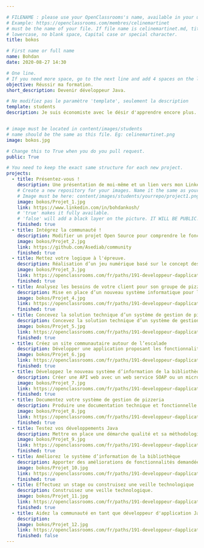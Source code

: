 ```yaml
---

# FILENAME : please use your OpenClassrooms's name, available in your url.
# Example: https://openclassrooms.com/membres/celinemartinet
# must be the name of your file. If file name is celinemartinet.md, title is celinemartinet.
# lowercase, no blank space, Capital case or special character.
title: bokos

# First name or full name
name: Bohdan
date: 2020-08-27 14:30

# One line.
# If you need more space, go to the next line and add 4 spaces on the left, as in 'description'.
objective: Réussir ma formation.
short_description: Devenir développeur Java.

# Ne modifiez pas le paramètre 'template', seulement la description
template: students
description: Je suis économiste avec le désir d'apprendre encore plus.


# image must be located in content/images/students
# name should be the same as this file. Eg: celinemartinet.png
image: bokos.jpg

# Change this to True when you do you pull request.
public: True

# You need to keep the exact same structure for each new project.
projects:
  - title: Présentez-vous !
    description: Une présentation de moi-même et un lien vers mon LinkedIn.
    # Create a new repository for your images. Name it the same as your nickname and profile picture.
    # Image must be here: content/images/students/yourrepo/project1.png
    image: bokos/Projet_1.jpg
    link: https://www.linkedin.com/in/bohdankosh/
    # 'true' makes it fully available.
    # 'false' will add a black layer on the picture. IT WILL BE PUBLIC!
    finished: true
  - title: Intégrez la communauté !
    description: Modifier un projet Open Source pour comprendre le fonctionnement de Git et Github  
    image: bokos/Projet_2.jpg
    link: https://github.com/Asediab/community
    finished: true
  - title: Mettez votre logique à l'épreuve.
    description: Réalisation d’un jeu numérique basé sur le concept des Escape Games.
    image: bokos/Projet_3.jpg
    link: https://openclassrooms.com/fr/paths/191-developpeur-dapplication-java
    finished: true
  - title: Analysez les besoins de votre client pour son groupe de pizzerias.
    description: Mise en place d’un nouveau système informatique pour l’ensemble des pizzerias du groupe.
    image: bokos/Projet_4.jpg
    link: https://openclassrooms.com/fr/paths/191-developpeur-dapplication-java
    finished: true
  - title: Concevez la solution technique d’un système de gestion de pizzeria
    description: Concevez la solution technique d’un système de gestion de pizzeria.
    image: bokos/Projet_5.jpg
    link: https://openclassrooms.com/fr/paths/191-developpeur-dapplication-java
    finished: true
  - title: Créez un site communautaire autour de l’escalade
    description: Développer une application proposant les fonctionnalités attendues par le client.
    image: bokos/Projet_6.jpg
    link: https://openclassrooms.com/fr/paths/191-developpeur-dapplication-java
    finished: true
  - title: Développez le nouveau système d’information de la bibliothèque d’une grande ville
    description: Créer une API web avec un web service SOAP ou un microservice REST.
    image: bokos/Projet_7.jpg
    link: https://openclassrooms.com/fr/paths/191-developpeur-dapplication-java
    finished: true
  - title: Documentez votre système de gestion de pizzeria
    description: Produire une documentation technique et fonctionnelle de l’application.
    image: bokos/Projet_8.jpg
    link: https://openclassrooms.com/fr/paths/191-developpeur-dapplication-java
    finished: true
  - title: Testez vos développements Java
    description: Mettre en place une démarche qualité et sa méthodologie.
    image: bokos/Projet_9.jpg
    link: https://openclassrooms.com/fr/paths/191-developpeur-dapplication-java
    finished: true
  - title: Améliorez le système d’information de la bibliothèque
    description: Apporter des améliorations de fonctionnalités demandées par le client.
    image: bokos/Projet_10.jpg
    link: https://openclassrooms.com/fr/paths/191-developpeur-dapplication-java
    finished: true
  - title: Effectuez un stage ou construisez une veille technologique
    description: Construisez une veille technologique.
    image: bokos/Projet_11.jpg
    link: https://openclassrooms.com/fr/paths/191-developpeur-dapplication-java
    finished: true
  - title: Aidez la communauté en tant que développeur d'application Java
    description: 
    image: bokos/Projet_12.jpg
    link: https://openclassrooms.com/fr/paths/191-developpeur-dapplication-java
    finished: false
---
```

